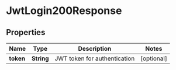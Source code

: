 

# JwtLogin200Response


## Properties

| Name | Type | Description | Notes |
|------------ | ------------- | ------------- | -------------|
|**token** | **String** | JWT token for authentication |  [optional] |



